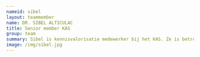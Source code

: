 ```yaml
---
nameid: sibel
layout: teammember
name: DR. SIBEL ALTICULAC
title: Senior member KAS
group: team
summary: Sibel is kennisvalorisatie medewerker bij het KAS. Ze is betrokken bij de ontwikkeling van verschillende workshops over angst en stress bij jeugd.
image: /img/sibel.jpg 
---
```

